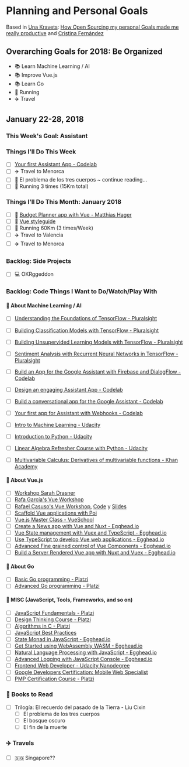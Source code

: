 # Planning and Personal Goals

Based in [Una Kravets](https://github.com/una): [How Open Sourcing my personal Goals made me really productive](https://una.im/personal-goals-guide/) and [Cristina Fernández](https://github.com/cristinafsanz/personal-goals)

## Overarching Goals for 2018: Be Organized
- 📚 Learn Machine Learning / AI
- 📚 Improve Vue.js
- 📚 Learn Go
- 🏃 Running
- ✈️ Travel

## January 22-28, 2018
### This Week's Goal: Assistant
### Things I'll Do This Week
- [ ] [Your first Assistant App - Codelab](https://codelabs.developers.google.com/codelabs/your-first-kids-action-on-google/index.html?index=..%2F..%2Findex#0)
- [ ] ✈️ Travel to Menorca
- [ ] 📖 El problema de los tres cuerpos ~ continue reading...
- [ ] 🏃 Running 3 times (15Km total)

### Things I'll Do This Month: January 2018
- [ ] 🚀 [Budget Planner app with Vue - Matthias Hager](https://matthiashager.com/complete-vuejs-application-tutorial)
- [ ] 👀 [Vue styleguide](https://github.com/vue-styleguidist/vue-styleguidist)
- [ ] 🏃 Running 60Km (3 times/Week)
- [ ] ✈️ Travel to Valencia
- [ ] ✈️ Travel to Menorca

### Backlog: Side Projects
- [ ] 💻 OKRggeddon

### Backlog: Code Things I Want to Do/Watch/Play With

#### 🚀 About Machine Learning / AI
- [ ] [Understanding the Foundations of TensorFlow - Pluralsight](https://www.pluralsight.com/courses/tensorflow-understanding-foundations)
- [ ] [Building Classification Models with TensorFlow - Pluralsight](https://www.pluralsight.com/courses/tensorflow-building-classification-models)
- [ ] [Building Unsupervided Learning Models with TensorFlow - Pluralsight](https://www.pluralsight.com/courses/tensorflow-building-unsupervised-learning-models)
- [ ] [Sentiment Analysis with Recurrent Neural Networks in TensorFlow - Pluralsight](https://www.pluralsight.com/courses/tensorflow-sentiment-analysis-recurrent-neural-networks)
- [ ] [Build an App for the Google Assistant with Firebase and DialogFlow - Codelab](https://codelabs.developers.google.com/codelabs/assistant-codelab/index.html?index=..%2F..%2Findex#0)
- [ ] [Design an engaging Assistant App - Codelab](https://codelabs.developers.google.com/codelabs/conversation-design/index.html?index=..%2F..%2Findex#0)
- [ ] [Build a conversational app for the Google Assistant - Codelab](https://codelabs.developers.google.com/codelabs/assistant-dialogflow-nodejs/index.html?index=..%2F..%2Findex#0)
- [ ] [Your first app for Assistant with Webhooks - Codelab](https://codelabs.developers.google.com/codelabs/your-first-action-on-google-with-webhook/index.html?index=..%2F..%2Findex#0)
- [ ] [Intro to Machine Learning - Udacity](https://eu.udacity.com/course/intro-to-machine-learning--ud120)
- [ ] [Introduction to Python - Udacity ](https://eu.udacity.com/course/introduction-to-python--ud1110)
- [ ] [Linear Algebra Refresher Course with Python - Udacity](https://eu.udacity.com/course/linear-algebra-refresher-course--ud953)
- [ ] [Multivariable Calculus: Derivatives of multivariable functions - Khan Academy](https://www.khanacademy.org/math/multivariable-calculus/multivariable-derivatives)


#### 🚀 About Vue.js
- [ ] [Workshop Sarah Drasner](https://github.com/sdras/intro-to-vue)
- [ ] [Rafa García's Vue Workshop](https://github.com/rafagarcia/vueling)
- [ ] [Rafael Casuso's Vue Workshop](https://www.youtube.com/watch?v=SkR_3BGmqRc), [Code](https://github.com/VueJSMadrid/vue-workshop) y [Slides](https://www.slideshare.net/RafaelCasusoRomate/intro-to-vuejs-workshop)
- [ ] [Scaffold Vue applications with Poi](https://alligator.io/vuejs/vue-scaffold-poi/)
- [ ] [Vue.js Master Class - VueSchool](https://vueschool.io/courses/the-vuejs-master-class)
- [ ] [Create a News app with Vue and Nuxt - Egghead.io](https://egghead.io/courses/create-a-news-app-with-vue-js-and-nuxt)
- [ ] [Vue State management with Vuex and TypeScript - Egghead.io](https://egghead.io/courses/vue-js-state-management-with-vuex-and-typescript)
- [ ] [Use TypeScript to develop Vue web applications - Egghead.io](https://egghead.io/courses/use-typescript-to-develop-vue-js-web-applications)
- [ ] [Advanced Fine grained control of Vue Components - Egghead.io](https://egghead.io/courses/advanced-fine-grained-control-of-vue-js-components)
- [ ] [Build a Server Rendered Vue app with Nuxt and Vuex - Egghead.io](https://egghead.io/courses/build-a-server-rendered-vue-js-app-with-nuxt-and-vuex)

#### 🚀 About Go
- [ ] [Basic Go programming - Platzi](https://platzi.com/cursos/go-basico/)
- [ ] [Advanced Go programming - Platzi](https://platzi.com/cursos/go-avanzado/)

#### 🚀 MISC (JavaScript, Tools, Frameworks, and so on)
- [ ] [JavaScript Fundamentals - Platzi](https://platzi.com/cursos/fundamentos-javascript/)
- [ ] [Design Thinking Course - Platzi](https://platzi.com/think)
- [ ] [Algorithms in C - Platzi](https://platzi.com/cursos/algoritmos/)
- [ ] [JavaScript Best Practices](https://github.com/excellalabs/js-best-practices-workshopper)
- [ ] [State Monad in JavaScript - Egghead.io](https://egghead.io/courses/state-monad-in-javascript)
- [ ] [Get Started using WebAssembly WASM - Egghead.io](https://egghead.io/courses/get-started-using-webassembly-wasm)
- [ ] [Natural Language Processing with JavaScript - Egghead.io](https://egghead.io/courses/natural-language-processing-in-javascript-with-natural)
- [ ] [Advanced Logging with JavaScript Console - Egghead.io](https://egghead.io/courses/js-console-for-power-users)
- [ ] [Frontend Web Developer - Udacity Nanodegree](https://eu.udacity.com/course/front-end-web-developer-nanodegree--nd001)
- [ ] [Google Developers Certification: Mobile Web Specialist](https://developers.google.com/training/certification/mobile-web-specialist/)
- [ ] [PMP Certification Course - Platzi](https://platzi.com/cursos/certificacion-pmp/)

### 📖 Books to Read
- [ ] Trilogía: El recuerdo del pasado de la Tierra - Liu Cixin
    - [ ] El problema de los tres cuerpos
    - [ ] El bosque oscuro
    - [ ] El fin de la muerte

### ✈️ Travels
- [ ] 🇸🇬 Singapore??
